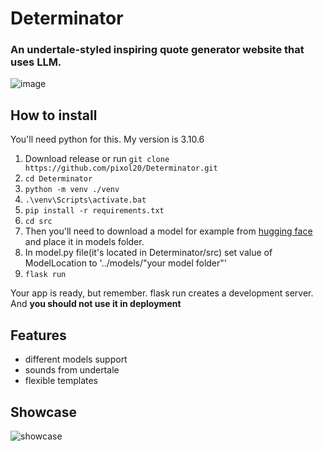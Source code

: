 # Determinator
 ### An undertale-styled inspiring quote generator website that uses LLM.
 ![image](https://github.com/pixol20/Determinator/assets/115364463/b390fe6a-f2d6-4b63-bc68-f0206f5c5fde)
## How to install
You'll need python for this. My version is 3.10.6
1) Download release or run `git clone https://github.com/pixol20/Determinator.git`
2) `cd Determinator`
3) `python -m venv ./venv`
4) `.\venv\Scripts\activate.bat`
5) `pip install -r requirements.txt`
6) `cd src`
7) Then you'll need to download a model for example from [hugging face](https://huggingface.co/models?pipeline_tag=text-generation&sort=trending) and place it in models folder.
8) In model.py file(it's located in Determinator/src) set value of ModelLocation to '../models/"your model folder"'
9) `flask run`

 Your app is ready, but remember. flask run creates a development server. And **you should not use it in deployment**
## Features
 <ul>
  <li>different models support</li>
  <li>sounds from undertale</li>
  <li>flexible templates</li>
 </ul>
 
 ## Showcase
 ![showcase](https://github.com/pixol20/Determinator/assets/115364463/0c52a5ca-c55e-4c3a-b550-4f0fa96789e8)
